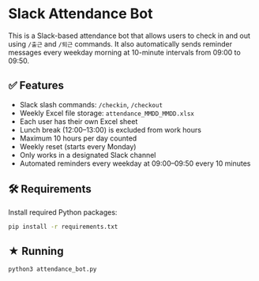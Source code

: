 # Slack Attendance Bot

This is a Slack-based attendance bot that allows users to check in and out using `/출근` and `/퇴근` commands. It also automatically sends reminder messages every weekday morning at 10-minute intervals from 09:00 to 09:50.

## ✅ Features

- Slack slash commands: `/checkin`, `/checkout`
- Weekly Excel file storage: `attendance_MMDD_MMDD.xlsx`
- Each user has their own Excel sheet
- Lunch break (12:00–13:00) is excluded from work hours
- Maximum 10 hours per day counted
- Weekly reset (starts every Monday)
- Only works in a designated Slack channel
- Automated reminders every weekday at 09:00–09:50 every 10 minutes

## 🛠 Requirements

Install required Python packages:

```bash
pip install -r requirements.txt
```

## ★ Running

```bash
python3 attendance_bot.py
